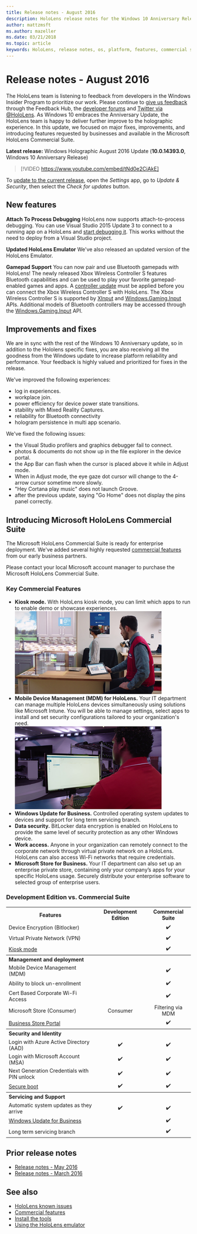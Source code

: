 ```yaml
---
title: Release notes - August 2016
description: HoloLens release notes for the Windows 10 Anniversary Release (Fall 2016)
author: mattzmsft
ms.author: mazeller
ms.date: 03/21/2018
ms.topic: article
keywords: HoloLens, release notes, os, platform, features, commercial suite
---
```




# Release notes - August 2016

The HoloLens team is listening to feedback from developers in the Windows Insider Program to prioritize our work. Please continue to [give us feedback](give-us-feedback.md) through the Feedback Hub, the [developer forums](https://forums.hololens.com) and [Twitter via @HoloLens](https://twitter.com/hololens). As Windows 10 embraces the Anniversary Update, the HoloLens team is happy to deliver further improve to the holographic experience. In this update, we focused on major fixes, improvements, and introducing features requested by businesses and available in the Microsoft HoloLens Commercial Suite.

**Latest release:** Windows Holographic August 2016 Update (**10.0.14393.0**, Windows 10 Anniversary Release)

>[!VIDEO https://www.youtube.com/embed/tNd0e2CiAkE]

To [update to the current release](updating-hololens.md), open the *Settings* app, go to *Update & Security*, then select the *Check for updates* button.

## New features

**Attach To Process Debugging**
 HoloLens now supports attach-to-process debugging. You can use Visual Studio 2015 Update 3 to connect to a running app on a HoloLens and [start debugging it](using-visual-studio.md#debugging-an-installed-or-running-app). This works without the need to deploy from a Visual Studio project.

**Updated HoloLens Emulator**
 We've also released an updated version of the HoloLens Emulator.

**Gamepad Support**
 You can now pair and use Bluetooth gamepads with HoloLens! The newly released Xbox Wireless Controller S features Bluetooth capabilities and can be used to play your favorite gamepad-enabled games and apps. A [controller update](http://support.xbox.com/en-US/xbox-one/accessories/update-controller-for-stereo-headset-adapter) must be applied before you can connect the Xbox Wireless Controller S with HoloLens. The Xbox Wireless Controller S is supported by [XInput](https://msdn.microsoft.com/library/windows/desktop/hh405053(v=vs.85).aspx) and [Windows.Gaming.Input](https://msdn.microsoft.com/library/windows/apps/windows.gaming.input.aspx) APIs. Additional models of Bluetooth controllers may be accessed through the [Windows.Gaming.Input](https://msdn.microsoft.com/library/windows/apps/windows.gaming.input.aspx) API.

## Improvements and fixes

We are in sync with the rest of the Windows 10 Anniversary update, so in addition to the Hololens specific fixes, you are also receiving all the goodness from the Windows update to increase platform reliability and performance. Your feedback is highly valued and prioritized for fixes in the release.

We've improved the following experiences:
* log in experiences.
* workplace join.
* power efficiency for device power state transitions.
* stability with Mixed Reality Captures.
* reliability for Bluetooth connectivity
* hologram persistence in multi app scenario.

We've fixed the following issues:
* the Visual Studio profilers and graphics debugger fail to connect.
* photos & documents do not show up in the file explorer in the device portal.
* the App Bar can flash when the cursor is placed above it while in Adjust mode.
* When in Adjust mode, the eye gaze dot cursor will change to the 4-arrow cursor sometime more slowly.
* "Hey Cortana play music" does not launch Groove.
* after the previous update, saying "Go Home" does not display the pins panel correctly.

## Introducing Microsoft HoloLens Commercial Suite

The Microsoft HoloLens Commercial Suite is ready for enterprise deployment. We've added several highly requested [commercial features](commercial-features.md) from our early business partners.

Please contact your local Microsoft account manager to purchase the Microsoft HoloLens Commercial Suite.

### Key Commercial Features 

* **Kiosk mode.** With HoloLens kiosk mode, you can limit which apps to run to enable demo or showcase experiences.<br>
  ![With kiosk mode, HoloLens launches directly into the app of your choice.](images/201608-kioskmode-400px.png)
* **Mobile Device Management (MDM) for HoloLens.** Your IT department can manage multiple HoloLens devices simultaneously using solutions like Microsoft Intune. You will be able to manage settings, select apps to install and set security configurations tailored to your organization's need.<br>
  ![Mobile Device Management on HoloLens provides enterprise grade device management across multiple devices.](images/201608-enterprisemanagement-400px.png)
* **Windows Update for Business.** Controlled operating system updates to devices and support for long term servicing branch.
* **Data security.** BitLocker data encryption is enabled on HoloLens to provide the same level of security protection as any other Windows device.
* **Work access.** Anyone in your organization can remotely connect to the corporate network through virtual private network on a HoloLens. HoloLens can also access Wi-Fi networks that require credentials.
* **Microsoft Store for Business.** Your IT department can also set up an enterprise private store, containing only your company’s apps for your specific HoloLens usage. Securely distribute your enterprise software to selected group of enterprise users.

### Development Edition vs. Commercial Suite

<table>
<tr>
<th>Features</th><th>Development Edition</th><th>Commercial Suite</th>
</tr><tr>
<td>Device Encryption (Bitlocker)</td><td></td><td style="text-align: center;">✔️</td>
</tr><tr>
<td>Virtual Private Network (VPN)</td><td></td><td style="text-align: center;">✔️</td>
</tr><tr>
<td><a href="using-the-windows-device-portal.md#kiosk-mode">Kiosk mode</a></td><td></td><td style="text-align: center;">✔️</td>
</tr><tr>
<th colspan="3" style="text-align: left;"> Management and deployment</th>
</tr><tr>
<td>Mobile Device Management (MDM)</td><td style="text-align: center;"></td><td style="text-align: center;">✔️</td>
</tr><tr>
<td>Ability to block un-enrollment</td><td></td><td style="text-align: center;">✔️</td>
</tr><tr>
<td>Cert Based Corporate Wi-Fi Access</td><td></td><td style="text-align: center;">✔️</td>
</tr><tr>
<td>Microsoft Store (Consumer)</td><td style="text-align: center;">Consumer</td><td style="text-align: center;">Filtering via MDM</td>
</tr><tr>
<td><a href="https://technet.microsoft.com/itpro/windows/manage/working-with-line-of-business-apps">Business Store Portal</a></td><td></td><td style="text-align: center;">✔️</td>
</tr><tr>
<th colspan="3" style="text-align: left;"> Security and Identity</th>
</tr><tr>
<td>Login with Azure Active Directory (AAD)</td><td style="text-align: center;">✔️</td><td style="text-align: center;">✔️</td>
</tr><tr>
<td>Login with Microsoft Account (MSA)</td><td style="text-align: center;">✔️</td><td style="text-align: center;">✔️</td>
</tr><tr>
<td>Next Generation Credentials with PIN unlock</td><td style="text-align: center;">✔️</td><td style="text-align: center;">✔️</td>
</tr><tr>
<td><a href="https://msdn.microsoft.com/windows/hardware/commercialize/manufacture/desktop/secure-boot-overview">Secure boot</a></td><td style="text-align: center;">✔️</td><td style="text-align: center;">✔️</td>
</tr><tr>
<th colspan="3" style="text-align: left;"> Servicing and Support</th>
</tr><tr>
<td>Automatic system updates as they arrive</td><td style="text-align: center;">✔️</td><td style="text-align: center;">✔️</td>
</tr><tr>
<td><a href="https://technet.microsoft.com/en-us/itpro/windows/plan/windows-update-for-business">Windows Update for Business</a></td><td></td><td style="text-align: center;">✔️</td>
</tr><tr>
<td>Long term servicing branch</td><td></td><td style="text-align: center;">✔️</td>
</tr>
</table>

## Prior release notes
* [Release notes - May 2016](release-notes-may-2016.md)
* [Release notes - March 2016](release-notes-march-2016.md)

## See also
* [HoloLens known issues](hololens-known-issues.md)
* [Commercial features](commercial-features.md)
* [Install the tools](install-the-tools.md)
* [Using the HoloLens emulator](using-the-hololens-emulator.md)
